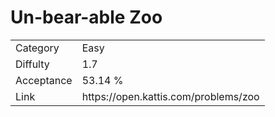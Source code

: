 # Un-bear-able Zoo

<table>
    <tr>
        <td>Category</td>
        <td>Easy</td>
    </tr>
    <tr>
        <td>Diffulty</td>
        <td>1.7</td>
    </tr>
    <tr>
        <td>Acceptance</td>
        <td>53.14 %</td>
    </tr>
    <tr>
        <td>Link</td>
        <td>https://open.kattis.com/problems/zoo</td>
    </tr>
</table>